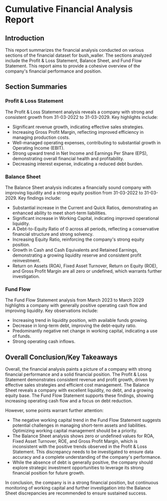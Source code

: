# Cumulative Financial Analysis Report

## Introduction

This report summarizes the financial analysis conducted on various sections of the financial dataset for bush_waller. The sections analyzed include the Profit & Loss Statement, Balance Sheet, and Fund Flow Statement. This report aims to provide a cohesive overview of the company's financial performance and position.

## Section Summaries

### Profit & Loss Statement

The Profit & Loss Statement analysis reveals a company with strong and consistent growth from 31-03-2022 to 31-03-2029. Key highlights include:

*   Significant revenue growth, indicating effective sales strategies.
*   Increasing Gross Profit Margin, reflecting improved efficiency in managing production costs.
*   Well-managed operating expenses, contributing to substantial growth in Operating Income (EBIT).
*   Strong upward trend in Net Income and Earnings Per Share (EPS), demonstrating overall financial health and profitability.
*   Decreasing interest expense, indicating a reduced debt burden.

### Balance Sheet

The Balance Sheet analysis indicates a financially sound company with improving liquidity and a strong equity position from 31-03-2022 to 31-03-2029. Key findings include:

*   Substantial increase in the Current and Quick Ratios, demonstrating an enhanced ability to meet short-term liabilities.
*   Significant increase in Working Capital, indicating improved operational liquidity.
*   A Debt-to-Equity Ratio of 0 across all periods, reflecting a conservative financial structure and strong solvency.
*   Increasing Equity Ratio, reinforcing the company's strong equity position.
*   Growth in Cash and Cash Equivalents and Retained Earnings, demonstrating a growing liquidity reserve and consistent profit reinvestment.
*   Return on Assets (ROA), Fixed Asset Turnover, Return on Equity (ROE), and Gross Profit Margin are all zero or undefined, which warrants further investigation.

### Fund Flow

The Fund Flow Statement analysis from March 2023 to March 2029 highlights a company with generally positive operating cash flow and improving liquidity. Key observations include:

*   Increasing trend in liquidity position, with available funds growing.
*   Decrease in long-term debt, improving the debt-equity ratio.
*   Predominantly negative net change in working capital, indicating a use of funds.
*   Strong operating cash inflows.

## Overall Conclusion/Key Takeaways

Overall, the financial analysis paints a picture of a company with strong financial performance and a solid financial position. The Profit & Loss Statement demonstrates consistent revenue and profit growth, driven by effective sales strategies and efficient cost management. The Balance Sheet reveals a company with excellent liquidity, no debt, and a growing equity base. The Fund Flow Statement supports these findings, showing increasing operating cash flow and a focus on debt reduction.

However, some points warrant further attention:

*   The negative working capital trend in the Fund Flow Statement suggests potential challenges in managing short-term assets and liabilities. Optimizing working capital management should be a priority.
*   The Balance Sheet analysis shows zero or undefined values for ROA, Fixed Asset Turnover, ROE, and Gross Profit Margin, which is inconsistent with the positive trends observed in the Profit & Loss Statement. This discrepancy needs to be investigated to ensure data accuracy and a complete understanding of the company's performance.
*   While the absence of debt is generally positive, the company should explore strategic investment opportunities to leverage its strong financial position for future growth.

In conclusion, the company is in a strong financial position, but continuous monitoring of working capital and further investigation into the Balance Sheet discrepancies are recommended to ensure sustained success.